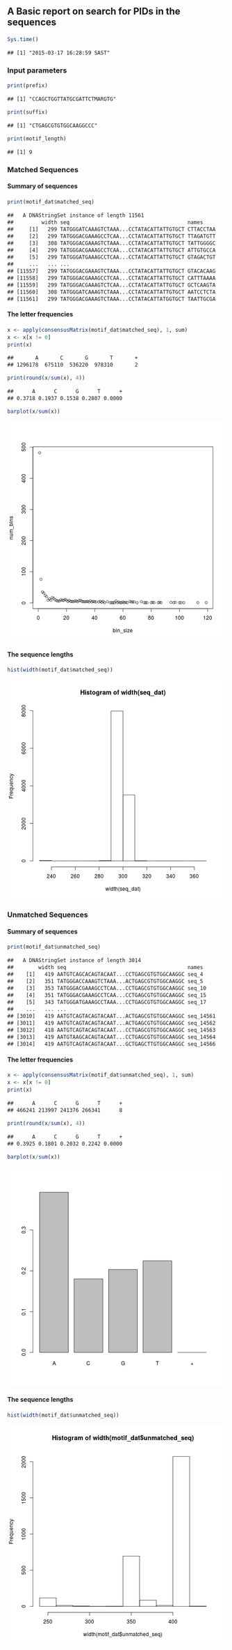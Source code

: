

## A Basic report on search for PIDs in the sequences


```r
Sys.time()
```

```
## [1] "2015-03-17 16:28:59 SAST"
```

### Input parameters

```r
print(prefix)
```

```
## [1] "CCAGCTGGTTATGCGATTCTMARGTG"
```

```r
print(suffix)
```

```
## [1] "CTGAGCGTGTGGCAAGGCCC"
```

```r
print(motif_length)
```

```
## [1] 9
```

### Matched Sequences
#### Summary of sequences


```r
print(motif_dat$matched_seq)
```

```
##   A DNAStringSet instance of length 11561
##         width seq                                      names               
##     [1]   299 TATGGGATCAAAGTCTAAA...CCTATACATTATTGTGCT CTTACCTAA
##     [2]   299 TATGGGACGAAAGCCTCAA...CCTATACATTATTGTGCT TTAGATGTT
##     [3]   308 TATGGGACGAAAGTCTAAA...CCTATACATTATTGTGCT TATTGGGGC
##     [4]   299 TATGGGACGAAAGCCTCAA...CCTATACATTATTGTGCT ATTGTGCCA
##     [5]   299 TATGGGATGAAAGCCTCAA...CCTATACATTATTGTGCT GTAGACTGT
##     ...   ... ...
## [11557]   299 TATGGGACGAAAGTCTAAA...CCTATACATTATTGTGCT GTACACAAG
## [11558]   299 TATGGGACGAAAGCCTCAA...CCTATACATTATTGTGCT CATTTAAAA
## [11559]   299 TATGGGACGAAAGTCTCAA...CCTATACATTATTGTGCT GCTCAAGTA
## [11560]   308 TATGGGATCAAAGTCTAAA...CCTATACATTATTGTGCT AATCCTCTA
## [11561]   299 TATGGGACGAAAGTCTAAA...CCTATACATTATGGTGCT TAATTGCGA
```

#### The letter frequencies


```r
x <- apply(consensusMatrix(motif_dat$matched_seq), 1, sum)
x <- x[x != 0]
print(x)
```

```
##       A       C       G       T       + 
## 1296178  675110  536220  978310       2
```

```r
print(round(x/sum(x), 4))
```

```
##      A      C      G      T      + 
## 0.3718 0.1937 0.1538 0.2807 0.0000
```

```r
barplot(x/sum(x))
```

![plot of chunk unnamed-chunk-5](figure/unnamed-chunk-5-1.png) 

#### The sequence lengths


```r
hist(width(motif_dat$matched_seq))
```

![plot of chunk unnamed-chunk-6](figure/unnamed-chunk-6-1.png) 

### Unmatched Sequences
#### Summary of sequences


```r
print(motif_dat$unmatched_seq)
```

```
##   A DNAStringSet instance of length 3014
##        width seq                                       names               
##    [1]   419 AATGTCAGCACAGTACAAT...CCTGAGCGTGTGGCAAGGC seq_4
##    [2]   351 TATGGGACCAAAGTCTAAA...ACTGAGCGTGTGGCAAGGC seq_5
##    [3]   353 TATGGGACGAAAGCCTCAA...CCTGAGCGTGTGGCAAGGC seq_10
##    [4]   351 TATGGGACGAAAGCCTCAA...CCTGAGCGTGTGGCAAGGC seq_15
##    [5]   343 TATGGGATGAAAGCCTAAA...CCTGAGCGTGTGGCAAGGC seq_17
##    ...   ... ...
## [3010]   419 AATGTCAGTACAGTACAAT...ACTGAGCGTGTGGCAAGGC seq_14561
## [3011]   419 AATGTCAGTACAGTACAAT...ACTGAGCGTGTGGCAAGGC seq_14562
## [3012]   418 AATGTCAGTACAGTACAAT...CCTGAGCGTGTGGCAAGGC seq_14563
## [3013]   419 AATGTAAGCACAGTACAAT...CCTGAGCGTGTGGCAAGGC seq_14564
## [3014]   419 AATGTCAGTACAGTACAAT...GCTGAGCTTGTGGCAAGGC seq_14566
```

#### The letter frequencies


```r
x <- apply(consensusMatrix(motif_dat$unmatched_seq), 1, sum)
x <- x[x != 0]
print(x)
```

```
##      A      C      G      T      + 
## 466241 213997 241376 266341      8
```

```r
print(round(x/sum(x), 4))
```

```
##      A      C      G      T      + 
## 0.3925 0.1801 0.2032 0.2242 0.0000
```

```r
barplot(x/sum(x))
```

![plot of chunk unnamed-chunk-8](figure/unnamed-chunk-8-1.png) 

#### The sequence lengths


```r
hist(width(motif_dat$unmatched_seq))
```

![plot of chunk unnamed-chunk-9](figure/unnamed-chunk-9-1.png) 
